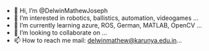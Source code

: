 - 👋 Hi, I’m @DelwinMathewJoseph
- 👀 I’m interested in robotics, ballistics, automation, videogames ...
- 🌱 I’m currently learning azure, ROS, German, MATLAB, OpenCV ...
- 💞️ I’m looking to collaborate on ...
- 📫 How to reach me mail: delwinmathew@karunya.edu.in...

<!---
DelwinMathewJoseph/DelwinMathewJoseph is a ✨ special ✨ repository because its `README.md` (this file) appears on your GitHub profile.
You can click the Preview link to take a look at your changes.
--->
